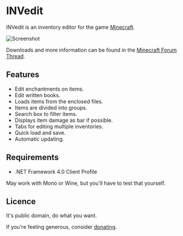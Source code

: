 INVedit
=======

INVedit is an inventory editor for the game [Minecraft][1].

![Screenshot][2]

Downloads and more information can be found in the [Minecraft Forum Thread][3].

Features
--------

- Edit enchantments on items.
- Edit written books.
- Loads items from the enclosed files.
- Items are divided into groups.
- Search box to filter items.
- Displays item damage as bar if possible.
- Tabs for editing multiple inventories.
- Quick load and save.
- Automatic updating.

Requirements
------------

- .NET Framework 4.0 Client Profile

May work with Mono or Wine, but you'll have to test that yourself.

Licence
-------

It's public domain, do what you want.

If you're feeling generous, consider [donating][4].

[1]: http://minecraft.net
[2]: http://copy.mcft.net/mc/INVedit/screens/main.png
[3]: http://www.minecraftforum.net/topic/14190-
[4]: https://www.paypal.com/cgi-bin/webscr?cmd=_donations&business=copyboy@hotmail.de&item_name=INVedit
